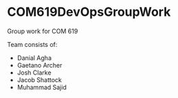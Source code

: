 # COM619DevOpsGroupWork
Group work for COM 619

Team consists of:
- Danial Agha
- Gaetano Archer
- Josh Clarke
- Jacob Shattock
- Muhammad Sajid
